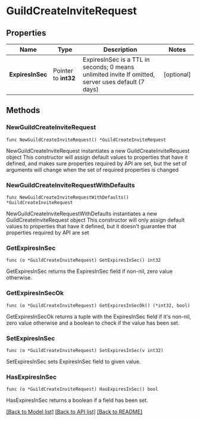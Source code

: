# GuildCreateInviteRequest

## Properties

Name | Type | Description | Notes
------------ | ------------- | ------------- | -------------
**ExpiresInSec** | Pointer to **int32** | ExpiresInSec is a TTL in seconds; 0 means unlimited invite If omitted, server uses default (7 days) | [optional] 

## Methods

### NewGuildCreateInviteRequest

`func NewGuildCreateInviteRequest() *GuildCreateInviteRequest`

NewGuildCreateInviteRequest instantiates a new GuildCreateInviteRequest object
This constructor will assign default values to properties that have it defined,
and makes sure properties required by API are set, but the set of arguments
will change when the set of required properties is changed

### NewGuildCreateInviteRequestWithDefaults

`func NewGuildCreateInviteRequestWithDefaults() *GuildCreateInviteRequest`

NewGuildCreateInviteRequestWithDefaults instantiates a new GuildCreateInviteRequest object
This constructor will only assign default values to properties that have it defined,
but it doesn't guarantee that properties required by API are set

### GetExpiresInSec

`func (o *GuildCreateInviteRequest) GetExpiresInSec() int32`

GetExpiresInSec returns the ExpiresInSec field if non-nil, zero value otherwise.

### GetExpiresInSecOk

`func (o *GuildCreateInviteRequest) GetExpiresInSecOk() (*int32, bool)`

GetExpiresInSecOk returns a tuple with the ExpiresInSec field if it's non-nil, zero value otherwise
and a boolean to check if the value has been set.

### SetExpiresInSec

`func (o *GuildCreateInviteRequest) SetExpiresInSec(v int32)`

SetExpiresInSec sets ExpiresInSec field to given value.

### HasExpiresInSec

`func (o *GuildCreateInviteRequest) HasExpiresInSec() bool`

HasExpiresInSec returns a boolean if a field has been set.


[[Back to Model list]](../README.md#documentation-for-models) [[Back to API list]](../README.md#documentation-for-api-endpoints) [[Back to README]](../README.md)


